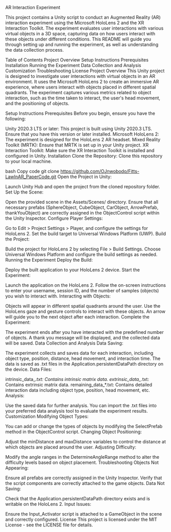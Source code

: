 AR Interaction Experiment

This project contains a Unity script to conduct an Augmented Reality (AR) interaction experiment using the Microsoft HoloLens 2 and the XR Interaction Toolkit. The experiment evaluates user interactions with various virtual objects in a 3D space, capturing data on how users interact with these objects under different conditions. This README will guide you through setting up and running the experiment, as well as understanding the data collection process.

Table of Contents
Project Overview
Setup Instructions
Prerequisites
Installation
Running the Experiment
Data Collection and Analysis
Customization
Troubleshooting
License
Project Overview
This Unity project is designed to investigate user interactions with virtual objects in an AR environment. It uses the Microsoft HoloLens 2 to create an immersive AR experience, where users interact with objects placed in different spatial quadrants. The experiment captures various metrics related to object interaction, such as the time taken to interact, the user's head movement, and the positioning of objects.

Setup Instructions
Prerequisites
Before you begin, ensure you have the following:

Unity 2020.3 LTS or later: This project is built using Unity 2020.3 LTS. Ensure that you have this version or later installed.
Microsoft HoloLens 2: The experiment is designed for the HoloLens 2 AR headset.
Mixed Reality Toolkit (MRTK): Ensure that MRTK is set up in your Unity project.
XR Interaction Toolkit: Make sure the XR Interaction Toolkit is installed and configured in Unity.
Installation
Clone the Repository: Clone this repository to your local machine.

bash
Copy code
git clone https://github.com/OJnwobodo/Fitts-LawInAR_PaperCode.git
Open the Project in Unity:

Launch Unity Hub and open the project from the cloned repository folder.
Set Up the Scene:

Open the provided scene in the Assets/Scenes/ directory.
Ensure that all necessary prefabs (SphereObject, CubeObject, CarObject, ArrowPrefab, thankYouObject) are correctly assigned in the ObjectControl script within the Unity Inspector.
Configure Player Settings:

Go to Edit > Project Settings > Player, and configure the settings for HoloLens 2.
Set the build target to Universal Windows Platform (UWP).
Build the Project:

Build the project for HoloLens 2 by selecting File > Build Settings.
Choose Universal Windows Platform and configure the build settings as needed.
Running the Experiment
Deploy the Build:

Deploy the built application to your HoloLens 2 device.
Start the Experiment:

Launch the application on the HoloLens 2.
Follow the on-screen instructions to enter your username, session ID, and the number of samples (objects) you wish to interact with.
Interacting with Objects:

Objects will appear in different spatial quadrants around the user. Use the HoloLens gaze and gesture controls to interact with these objects.
An arrow will guide you to the next object after each interaction.
Complete the Experiment:

The experiment ends after you have interacted with the predefined number of objects. A thank you message will be displayed, and the collected data will be saved.
Data Collection and Analysis
Data Saving:

The experiment collects and saves data for each interaction, including object type, position, distance, head movement, and interaction time.
The data is saved as .txt files in the Application.persistentDataPath directory on the device.
Data Files:

intrinsic_data_*.txt: Contains intrinsic matrix data.
extrinsic_data_*.txt: Contains extrinsic matrix data.
remaining_data_*.txt: Contains detailed interaction data including object type, position, head movement, etc.
Analysis:

Use the saved data for further analysis. You can import the .txt files into your preferred data analysis tool to evaluate the experiment results.
Customization
Modifying Object Types:

You can add or change the types of objects by modifying the SelectPrefab method in the ObjectControl script.
Changing Object Positioning:

Adjust the minDistance and maxDistance variables to control the distance at which objects are placed around the user.
Adjusting Difficulty:

Modify the angle ranges in the DetermineAngleRange method to alter the difficulty levels based on object placement.
Troubleshooting
Objects Not Appearing:

Ensure all prefabs are correctly assigned in the Unity Inspector.
Verify that the script components are correctly attached to the game objects.
Data Not Saving:

Check that the Application.persistentDataPath directory exists and is writable on the HoloLens 2.
Input Issues:

Ensure the Input_Activator script is attached to a GameObject in the scene and correctly configured.
License
This project is licensed under the MIT License - see the LICENSE file for details.
